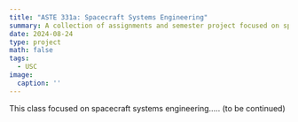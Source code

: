 ```yaml
---
title: "ASTE 331a: Spacecraft Systems Engineering"
summary: A collection of assignments and semester project focused on spacecraft development at the subsystem level
date: 2024-08-24
type: project
math: false
tags:
  - USC
image:
  caption: ''
---
```


This class focused on spacecraft systems engineering..... (to be continued)
